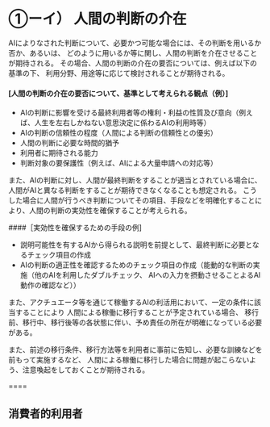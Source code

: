 # ①ーイ） 人間の判断の介在

AIによりなされた判断について、必要かつ可能な場合には、その判断を用いるか否か、あるいは、
どのように用いるか等に関し、人間の判断を介在させることが期待される。
その場合、人間の判断の介在の要否については、例えば以下の基準の下、
利用分野、用途等に応じて検討されることが期待される。

#### [人間の判断の介在の要否について、基準として考えられる観点（例）]
* AIの判断に影響を受ける最終利用者等の権利・利益の性質及び意向（例えば、人生を左右しかねない意思決定に係わるAIの利用時等）
* AIの判断の信頼性の程度（人間による判断の信頼性との優劣）
* 人間の判断に必要な時間的猶予
* 利用者に期待される能力
* 判断対象の要保護性（例えば、AIによる大量申請への対応等）

また、AIの判断に対し、人間が最終判断をすることが適当とされている場合に、
人間がAIと異なる判断をすることが期待できなくなることも想定される。
こうした場合に人間が行うべき判断についてその項目、手段などを明確化することにより、人間の判断の実効性を確保することが考えられる。

####［実効性を確保するための手段の例]
* 説明可能性を有するAIから得られる説明を前提として、最終判断に必要となるチェック項目の作成
* AIの判断の適正性を確認するためのチェック項目の作成（能動的な判断の実施（他のAIを利用したダブルチェック、
AIへの入力を摂動させることよるAI動作の確認など））

また、アクチュエータ等を通じて稼働するAIの利活用において、一定の条件に該当することにより
人間による稼働に移行することが予定されている場合、
移行前、移行中、移行後等の各状態に伴い、予め責任の所在が明確になっている必要がある。

また、前述の移行条件、移行方法等を利用者に事前に告知し、必要な訓練などを前もって実施するなど、
人間による稼働に移行した場合に問題が起こらないよう、注意喚起をしておくことが期待される。 

====

## 消費者的利用者
